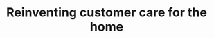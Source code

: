---
tags: 'case-study'
skills: ['Product design', 'Prototyping']
title: 'Reinventing customer care for the home'
thumb: 'sweepr-mobile-case-thumb.jpg'
cover: 'sweepr-mobile-case-cover.jpg'
year: 2020
platforms: ['iOS', 'Android']
role: 'Design lead'
color: 'lavender'
textColor: 'dark'
layout: 'sweepr-mobile-layout'
meta:
    desc: "Leading the design for the Sweepr mobile experience."
intro:
    title: "Intro"
    bgColor: "altGray-200"
    color: "altGray-1000"
    content: "One of my main roles at Sweepr was leading the design for the mobile experience. This involved designing a customer support experience that user’s would use within their own homes to self-diagnose and fix their home technology problems."
goals:
    - title: More value
      icon: 🎯
      content: "Provide more value for the user and their home. It can be more than just a support input."
    - title: More flexibility
      icon: 🤸‍♂️
      content: "Give more flexibility to our customers to implement their own features & values and integrate seamlessly within their own platform. It's a big ask to take over a client's Support page and not provide more flexible options."
    - title: More context
      icon: 🤐
      content: "Better context framing for the user is necessary so they can understand what it is they should say or type to be provided with self-support."
    - title: More proactive
      icon: 🏋️
      content: "Our current use cases are based on being reactive to the user's network and not proactive. Rather than routinely scanning their network to anticipate and identify possible problems we wait for the user to come to us. By this point, they're already having a negative experience and it becomes much more challenging to turn that into a positive experience."

---